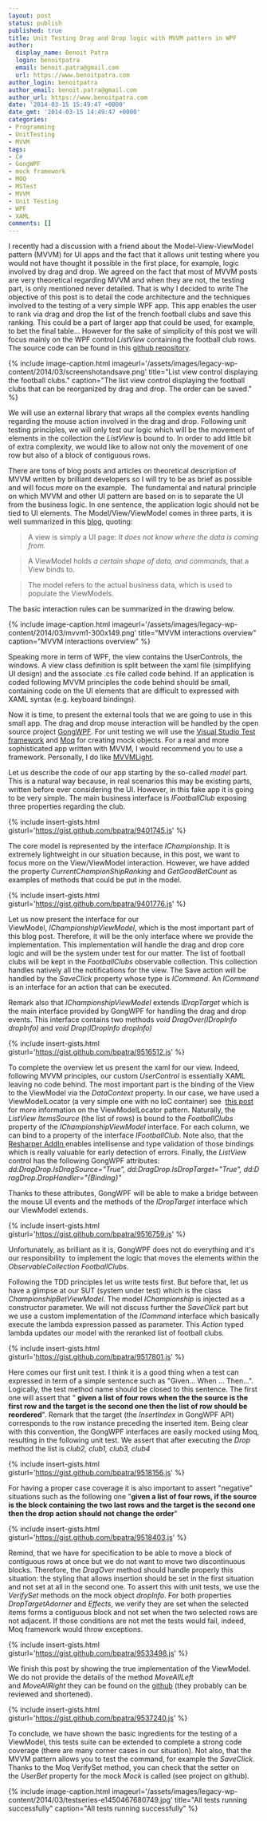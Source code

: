 ```yaml
---
layout: post
status: publish
published: true
title: Unit Testing Drag and Drop logic with MVVM pattern in WPF
author:
  display_name: Benoit Patra
  login: benoitpatra
  email: benoit.patra@gmail.com
  url: https://www.benoitpatra.com
author_login: benoitpatra
author_email: benoit.patra@gmail.com
author_url: https://www.benoitpatra.com
date: '2014-03-15 15:49:47 +0000'
date_gmt: '2014-03-15 14:49:47 +0000'
categories:
- Programming
- UnitTesting
- MVVM
tags:
- C#
- GongWPF
- mock framework
- MOQ
- MSTest
- MVVM
- Unit Testing
- WPF
- XAML
comments: []
---
```

I recently had a discussion with a friend about the Model-View-ViewModel pattern (MVVM) for UI apps and the fact that it allows unit testing where you would not have thought it possible in the first place, for example, logic involved by drag and drop. We agreed on the fact that most of MVVM posts are very theoretical regarding MVVM and when they are not, the testing part, is only mentioned never detailed. That is why I decided to write 
The objective of this post is to detail the code architecture and the techniques involved to the testing of a very simple WPF app. This app enables the user to rank via drag and drop the list of the french football clubs and save this ranking. This could be a part of larger app that could be used, for example, to bet the final table... However for the sake of simplicity of this post we will focus mainly on the WPF control <em>ListView</em> containing the football club rows. The source code can be found in this <a href="https://github.com/bpatra/MvvMSample">github repository</a>.


{% include image-caption.html imageurl='/assets/images/legacy-wp-content/2014/03/screenshotandsave.png' title="List view control displaying the football clubs." caption="The list view control displaying the football clubs that can be reorganized by drag and drop. The order can be saved." %}

We will use an external library that wraps all the complex events handling regarding the mouse action involved in the drag and drop. Following unit testing principles, we will only test our logic which will be the movement of elements in the collection the&nbsp;<em>ListView</em> is bound to. In order to add little bit of extra complexity, we would like to allow not only the movement of one row but also of a block of contiguous rows.

There are tons of blog posts and articles on theoretical description of MVVM written by brilliant developers so I will try to be as brief as possible and will focus more on the example. &nbsp;The fundamental and natural principle on which MVVM and other UI pattern are based on is to separate the UI from the business logic. In one sentence, the application logic should not be tied to UI elements.&nbsp;The Model/View/ViewModel comes in three parts, it is well summarized in this <a href="//blog.hitechmagic.com/?page_id=513">blog</a>, quoting:

>A view is simply a UI page: _It does not know where the data is coming from._

>A ViewModel holds _a certain shape of data, and commands,_ that a View binds to.

>The model refers to the actual business data, which is used to populate the ViewModels.

The basic interaction rules can be summarized in the drawing below.

{% include image-caption.html imageurl='/assets/images/legacy-wp-content/2014/03/mvvm1-300x149.png' title="MVVM interactions overview" caption="MVVM interactions overview" %}

Speaking more in term of WPF, the view contains the UserControls, the windows. A view class definition is split between the xaml file (simplifying UI design) and the associate .cs file called code behind. If an application is coded following MVVM principles the code behind should be small, containing code on the UI elements that are difficult to expressed with XAML syntax (e.g. keyboard bindings).

Now it is time, to present the external tools that we are going to use in this small app. The drag and drop mouse interaction will be handled by the open source project <a title="GongWPF" href="https://github.com/punker76/gong-wpf-dragdrop">GongWPF</a>. For unit testing we will use the <a title="Visual Studio Test framework" href="http://en.wikipedia.org/wiki/Visual_Studio_Unit_Testing_Framework">Visual Studio Test framework</a> and <a title="Moq" href="https://github.com/Moq/moq4">Moq</a> for creating mock objects. For a real and more sophisticated app written with MVVM, I would recommend you to use a framework. Personally, I do like <a title="mvvmlight" href="https://mvvmlight.codeplex.com/">MVVMLight</a>.

Let us describe the code of our app starting by the so-called <em>model</em> part. This is a natural way because, in real scenarios this may be existing parts, written before ever considering the UI. However, in this fake app it is going to be very simple. The main business interface is&nbsp;<em>IFootballClub</em>&nbsp;exposing three properties regarding the club.

{% include insert-gists.html gisturl='https://gist.github.com/bpatra/9401745.js' %}

The core model is represented by the interface <em>IChampionship</em>. It is extremely lightweight in our situation because, in this post, we want to focus more on the View/ViewModel interaction. However, we have added the property <em>CurrentChampionShipRanking</em> and&nbsp;<em>GetGoodBetCount</em> as examples of methods that could be put in the model.

{% include insert-gists.html gisturl='https://gist.github.com/bpatra/9401776.js' %}

Let us now present the interface for our ViewModel,&nbsp;<em>IChampionshipViewModel</em>, which is the most important part of this blog post. Therefore, it will be the only interface where we provide the implementation. This implementation will handle the drag and drop core logic and will be the system under test for our matter. The list of football clubs will be kept in the <em>FootballClubs</em> observable collection. This collection handles natively all the notifications for the view. The Save action will be handled by the <em>SaveClick</em> property whose type is <em>ICommand</em>. An <em>ICommand</em> is an interface for an action that can be executed.

Remark also that <em>IChampionshipViewModel</em> extends <em>IDropTarget</em> which is the main interface provided by GongWPF for handling the drag and drop events. This interface contains two methods&nbsp;<em>void DragOver(IDropInfo dropInfo) </em>and<em>&nbsp;void Drop(IDropInfo dropInfo)</em>

{% include insert-gists.html gisturl='https://gist.github.com/bpatra/9516512.js' %}

To complete the overview let us present the xaml for our view. Indeed, following MVVM principles, our custom <em>UserControl</em> is essentially XAML leaving no code behind. The most important part is the binding of the View to the ViewModel via the <em>DataContext</em> property. In our case, we have used a ViewModelLocator&nbsp;(a very simple one with no IoC container) see &nbsp;<a href="http://stackoverflow.com/questions/14130327/viewmodels-in-viewmodellocator-mvvm-light">this post</a> for more information on the ViewModelLocator pattern. Naturally, the <em>ListView</em> <em>ItemsSource</em> (the list of rows) is bound to the <em>FootballClubs</em> property of the&nbsp;<em>IChampionshipViewModel</em> interface. For each column, we can bind to a property of the interface <em>IFootballClub</em>. Note also, that the <a href="http://www.jetbrains.com/resharper/">Resharper AddIn </a>enables intellisense and type validation of those bindings which is really valuable for early detection of errors.
Finally, the <em>ListView</em> control has the following GongWPF attributes:<br />
<em>dd:DragDrop.IsDragSource="True",&nbsp;dd:DragDrop.IsDropTarget="True",&nbsp;dd:DragDrop.DropHandler="{Binding}"</em>

Thanks to these attributes, GongWPF will be able to make a bridge between the mouse UI events and the methods of the <em>IDropTarget</em> interface which our ViewModel extends.

{% include insert-gists.html gisturl='https://gist.github.com/bpatra/9516759.js' %}

Unfortunately, as brilliant as it is, GongWPF does not do everything and it's our responsibility &nbsp;to implement the logic that moves the elements within the <em>ObservableCollection</em>&nbsp;<em>FootballClubs.&nbsp;</em>

Following the TDD principles let us write tests first.&nbsp;But before that, let us have a glimpse at our SUT (system under test) which is the class <em>ChampionshipBetViewModel</em>. The model <em>IChampionship</em> is injected as a constructor parameter. We will not discuss further the <em>SaveClick</em> part but we use a custom implementation of the <em>ICommand</em> interface which basically execute the lambda expression passed as parameter. This <em>Action </em>typed lambda updates our model with the reranked list of football clubs.

{% include insert-gists.html gisturl='https://gist.github.com/bpatra/9517801.js' %}

Here comes our first unit test. I think it is a good thing when a test can expressed in term of a simple sentence such as "Given... When ... Then...". Logically, the test method name should be closed to this sentence. The first one will assert that " <strong>given a list of four rows when the the source is the first row and the target is the second one then the list of row should be reordered</strong>". Remark that the target (the <em>InsertIndex</em> in GongWPF API) corresponds to the row instance preceding the inserted item. Being clear with this convention, the GongWPF interfaces are easily mocked using Moq, resulting in the following unit test. We assert that after executing the <em>Drop</em> method the list is<em> club2, club1, club3, club4</em>

{% include insert-gists.html gisturl='https://gist.github.com/bpatra/9518156.js' %}

<p>For having a proper case coverage it is also important to assert "negative" situations such as the following one "<strong>given a list of four rows, if the source is the block containing the two last rows and the target is the second one then the drop action should not change the order</strong>"</p>

{% include insert-gists.html gisturl='https://gist.github.com/bpatra/9518403.js' %}

Remind, that we have for specification to be able to move a block of contiguous rows at once but we do not want to move two discontinuous blocks. Therefore, the <em>DragOver</em> method should handle properly this situation: the styling that allows insertion should be set in the first situation and not set at all in the second one. To assert this with unit tests, we use the <em>VerifySet</em> methods on the mock object <em>dropInfo</em>. For both properties <em>DropTargetAdorner</em> and <em>Effects</em>, we verify they are set when the selected items forms a contiguous block and not set when the two selected rows are not adjacent. If those conditions are not met the tests would fail, indeed, Moq framework would throw exceptions.

{% include insert-gists.html gisturl='https://gist.github.com/bpatra/9533498.js' %}

We finish this post by showing the true implementation of the ViewModel. We do not provide the details of the method <em>MoveAllLeft</em> and&nbsp;<em>MoveAllRight</em>&nbsp;they can be found on the <a href="https://github.com/bpatra/MvvMSample">github</a> (they probably can be reviewed and shortened).

{% include insert-gists.html gisturl='https://gist.github.com/bpatra/9537240.js' %}

To conclude, we have shown the basic ingredients for the testing of a ViewModel, this tests suite can be extended to complete a strong code coverage (there are many corner cases in our situation). Not also, that the MVVM pattern allows you to test the command, for example the <em>SaveClick</em>. Thanks to the Moq VerifySet method, you can check that the setter on the&nbsp;<em>UserBet</em>&nbsp;property for the&nbsp;mock&nbsp;<em>Mock<IChampionship> </em>is called (see project on github).

{% include image-caption.html imageurl='/assets/images/legacy-wp-content/2014/03/testseries-e1450467680749.jpg' title="All tests running successfully" caption="All tests running successfully" %}
